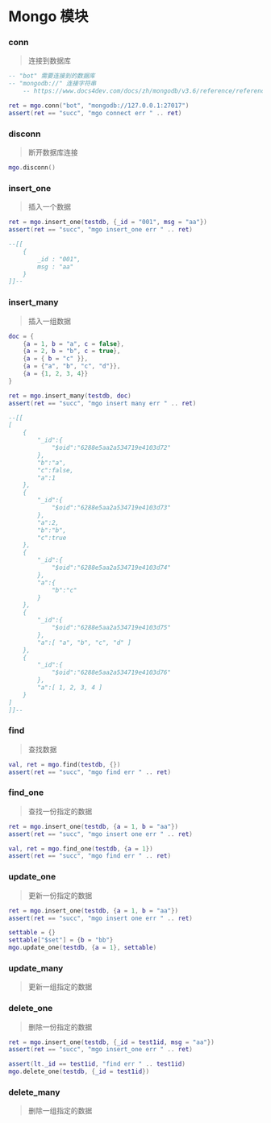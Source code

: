 # Mongo 模块


### conn
> 连接到数据库
```lua
-- "bot" 需要连接到的数据库
-- "mongodb://" 连接字符串
    -- https://www.docs4dev.com/docs/zh/mongodb/v3.6/reference/reference-connection-string.html#connections-connection-examples

ret = mgo.conn("bot", "mongodb://127.0.0.1:27017")
assert(ret == "succ", "mgo connect err " .. ret)
```

### disconn
> 断开数据库连接

```lua
mgo.disconn()
```

### insert_one
> 插入一个数据

```lua
ret = mgo.insert_one(testdb, {_id = "001", msg = "aa"})
assert(ret == "succ", "mgo insert_one err " .. ret)

--[[
    {
        _id : "001",
        msg : "aa"
    }
]]--
```

### insert_many
> 插入一组数据

```lua
doc = {
    {a = 1, b = "a", c = false},
    {a = 2, b = "b", c = true},
    {a = { b = "c" }},
    {a = {"a", "b", "c", "d"}},
    {a = {1, 2, 3, 4}}
}

ret = mgo.insert_many(testdb, doc)
assert(ret == "succ", "mgo insert many err " .. ret)

--[[
[
    {
        "_id":{
            "$oid":"6288e5aa2a534719e4103d72"
        },
        "b":"a",
        "c":false,
        "a":1
    },
    {
        "_id":{
            "$oid":"6288e5aa2a534719e4103d73"
        },
        "a":2,
        "b":"b",
        "c":true
    },
    {
        "_id":{
            "$oid":"6288e5aa2a534719e4103d74"
        },
        "a":{
            "b":"c"
        }
    },
    {
        "_id":{
            "$oid":"6288e5aa2a534719e4103d75"
        },
        "a":[ "a", "b", "c", "d" ]
    },
    {
        "_id":{
            "$oid":"6288e5aa2a534719e4103d76"
        },
        "a":[ 1, 2, 3, 4 ]
    }
]
]]--
```

### find
> 查找数据

```lua
val, ret = mgo.find(testdb, {})
assert(ret == "succ", "mgo find err " .. ret)
```

### find_one
> 查找一份指定的数据

```lua
ret = mgo.insert_one(testdb, {a = 1, b = "aa"})
assert(ret == "succ", "mgo insert one err " .. ret)

val, ret = mgo.find_one(testdb, {a = 1})
assert(ret == "succ", "mgo find err " .. ret)
```

### update_one
> 更新一份指定的数据

```lua
ret = mgo.insert_one(testdb, {a = 1, b = "aa"})
assert(ret == "succ", "mgo insert one err " .. ret)

settable = {}
settable["$set"] = {b = "bb"}
mgo.update_one(testdb, {a = 1}, settable)
```

### update_many
> 更新一组指定的数据

### delete_one
> 删除一份指定的数据

```lua
ret = mgo.insert_one(testdb, {_id = test1id, msg = "aa"})
assert(ret == "succ", "mgo insert_one err " .. ret)

assert(lt._id == test1id, "find err " .. test1id)
mgo.delete_one(testdb, {_id = test1id})
```

### delete_many
> 删除一组指定的数据